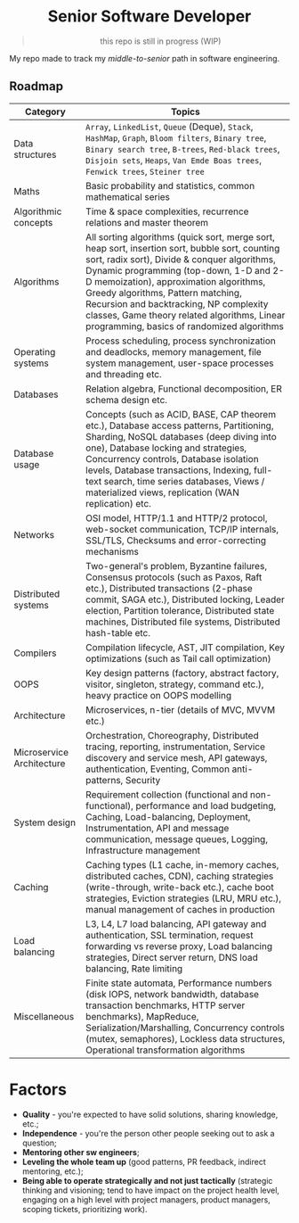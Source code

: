 <div align="center">

# Senior Software Developer

> this repo is still in progress (WIP)

</div>

My repo made to track my _middle-to-senior_ path in software engineering.

## Roadmap

 Category                  | Topics                                                                                                                                                                                                                                                                                                                                                                                                         |
|---------------------------|----------------------------------------------------------------------------------------------------------------------------------------------------------------------------------------------------------------------------------------------------------------------------------------------------------------------------------------------------------------------------------------------------------------|
| Data structures           | `Array`, `LinkedList`, `Queue` (Deque), `Stack`, `HashMap`, `Graph`, `Bloom filters`, `Binary tree`, `Binary search tree`, `B-trees`, `Red-black trees`, `Disjoin sets`, `Heaps`, `Van Emde Boas trees`, `Fenwick trees`, `Steiner tree`                                                                                                                                                                                              |
| Maths                     | Basic probability and statistics, common mathematical series                                                                                                                                                                                                                                                                                                                       |
| Algorithmic concepts      | Time & space complexities, recurrence relations and master theorem                                                                                                                                                                                                                                                                                                                                             |
| Algorithms                | All sorting algorithms (quick sort, merge sort, heap sort, insertion sort, bubble sort, counting sort, radix sort), Divide & conquer algorithms, Dynamic programming (top-down, 1-D and 2-D memoization), approximation algorithms, Greedy algorithms, Pattern matching, Recursion and backtracking, NP complexity classes, Game theory related algorithms, Linear programming, basics of randomized algorithms |
| Operating systems         | Process scheduling, process synchronization and deadlocks, memory management, file system management, user-space processes and threading etc.                                                                                                                                                                                                                                                                  |
| Databases                 | Relation algebra, Functional decomposition, ER schema design etc.                                                                                                                                                                                                                                                                                                                                              |
| Database usage            | Concepts (such as ACID, BASE, CAP theorem etc.), Database access patterns, Partitioning, Sharding, NoSQL databases (deep diving into one), Database locking and strategies, Concurrency controls, Database isolation levels, Database transactions, Indexing, full-text search, time series databases, Views / materialized views, replication (WAN replication) etc.                                          |
| Networks                  | OSI model, HTTP/1.1 and HTTP/2 protocol, web-socket communication, TCP/IP internals, SSL/TLS, Checksums and error-correcting mechanisms                                                                                                                                                                                                                                                                        |
| Distributed systems       | Two-general's problem, Byzantine failures, Consensus protocols (such as Paxos, Raft etc.), Distributed transactions (2-phase commit, SAGA etc.), Distributed locking, Leader election, Partition tolerance, Distributed state machines, Distributed file systems, Distributed hash-table etc.                                                                                                                  |
| Compilers                 | Compilation lifecycle, AST, JIT compilation, Key optimizations (such as Tail call optimization)                                                                                                                                                                                                                                                                                                                |
| OOPS                      | Key design patterns (factory, abstract factory, visitor, singleton, strategy, command etc.), heavy practice on OOPS modelling                                                                                                                                                                                                                                                                                  |
| Architecture              | Microservices, n-tier (details of MVC, MVVM etc.)                                                                                                                                                                                                                                                                                                                                                              |
| Microservice Architecture | Orchestration, Choreography, Distributed tracing, reporting, instrumentation, Service discovery and service mesh, API gateways, authentication, Eventing, Common anti-patterns, Security                                                                                                                                                                                                                       |
| System design             | Requirement collection (functional and non-functional), performance and load budgeting, Caching, Load-balancing, Deployment, Instrumentation, API and message communication, message queues, Logging, Infrastructure management                                                                                                                                                                                |
| Caching                   | Caching types (L1 cache, in-memory caches, distributed caches, CDN), caching strategies (write-through, write-back etc.), cache boot strategies, Eviction strategies (LRU, MRU etc.), manual management of caches in production                                                                                                                                                                                |
| Load balancing            | L3, L4, L7 load balancing, API gateway and authentication, SSL termination, request forwarding vs reverse proxy, Load balancing strategies, Direct server return, DNS load balancing, Rate limiting                                                                                                                                                                                                            |
| Miscellaneous             | Finite state automata, Performance numbers (disk IOPS, network bandwidth, database transaction benchmarks, HTTP server benchmarks), MapReduce, Serialization/Marshalling, Concurrency controls (mutex, semaphores), Lockless data structures, Operational transformation algorithms                                                                                                                            |

# Factors

- **Quality** - you're expected to have solid solutions, sharing knowledge, etc.;
- **Independence** - you're the person other people seeking out to ask a question;
- **Mentoring other sw engineers**;
- **Leveling the whole team up** (good patterns, PR feedback, indirect mentoring, etc.);
- **Being able to operate strategically and not just tactically** (strategic thinking and visioning; tend to have impact on
  the project health level, engaging on a high level with project managers, product managers, scoping tickets,
  prioritizing work).
